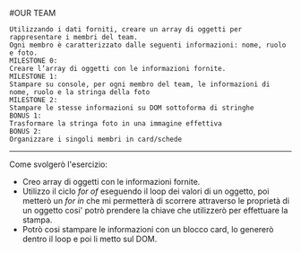 #OUR TEAM

```
Utilizzando i dati forniti, creare un array di oggetti per rappresentare i membri del team.
Ogni membro è caratterizzato dalle seguenti informazioni: nome, ruolo e foto.
MILESTONE 0:
Creare l’array di oggetti con le informazioni fornite.
MILESTONE 1:
Stampare su console, per ogni membro del team, le informazioni di nome, ruolo e la stringa della foto
MILESTONE 2:
Stampare le stesse informazioni su DOM sottoforma di stringhe
BONUS 1:
Trasformare la stringa foto in una immagine effettiva
BONUS 2:
Organizzare i singoli membri in card/schede
```

---

Come svolgerò l'esercizio:

- Creo array di oggetti con le informazioni fornite.
- Utilizzo il ciclo _for of_ eseguendo il loop dei valori di un oggetto, poi metterò un _for in_ che mi permetterà di scorrere attraverso le proprietà di un oggetto cosi' potrò prendere la chiave che utilizzerò per effettuare la stampa.
- Potrò cosi stampare le informazioni con un blocco card, lo genererò dentro il loop e poi li metto sul DOM.
